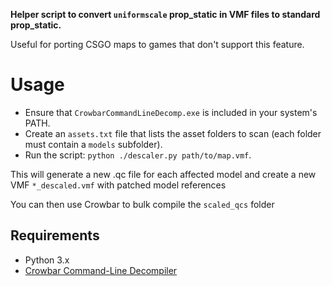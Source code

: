 **Helper script to convert `uniformscale` prop_static in VMF files to standard prop_static.**

Useful for porting CSGO maps to games that don't support this feature.

# Usage
- Ensure that `CrowbarCommandLineDecomp.exe` is included in your system's PATH.
- Create an `assets.txt` file that lists the asset folders to scan (each folder must contain a `models` subfolder).
- Run the script: `python ./descaler.py path/to/map.vmf`.

This will generate a new .qc file for each affected model and create a new VMF `*_descaled.vmf` with patched model references

You can then use Crowbar to bulk compile the `scaled_qcs` folder 

## Requirements

- Python 3.x
- [Crowbar Command-Line Decompiler](https://github.com/UltraTechX/Crowbar-Command-Line)
